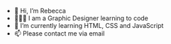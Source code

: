 - 👋 Hi, I’m Rebecca
- 👩🏻‍🎨 I am a Graphic Designer learning to code
- 🌱 I’m currently learning HTML, CSS and JavaScript
- 📫 Please contact me via email

<!---
rejopling/rejopling is a ✨ special ✨ repository because its `README.md` (this file) appears on your GitHub profile.
You can click the Preview link to take a look at your changes.
--->
